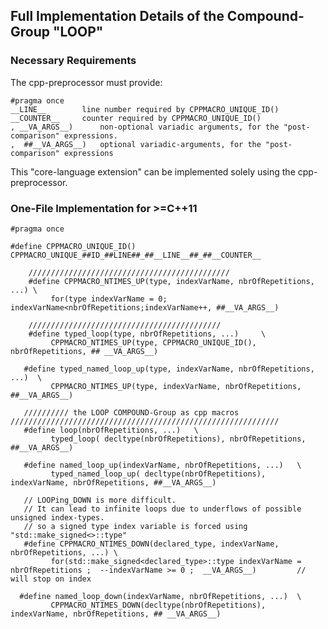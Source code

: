 ## Full Implementation Details of the Compound-Group "LOOP" ##

### Necessary Requirements  ###
The cpp-preprocessor must provide:
	
	#pragma once
	__LINE__		line number required by CPPMACRO_UNIQUE_ID() 	
	__COUNTER__		counter required by CPPMACRO_UNIQUE_ID() 
	, __VA_ARGS__)		non-optional variadic arguments, for the "post-comparison" expressions.
	,  ##__VA_ARGS__)	optional variadic-arguments, for the "post-comparison" expressions

This "core-language extension" can be implemented solely using the cpp-preprocessor.

### One-File Implementation for >=C++11  ###

	#pragma once
	
	#define CPPMACRO_UNIQUE_ID()  CPPMACRO_UNIQUE_##ID_##LINE##_##__LINE__##_##__COUNTER__

        /////////////////////////////////////////////
        #define CPPMACRO_NTIMES_UP(type, indexVarName, nbrOfRepetitions, ...) \
             for(type indexVarName = 0; indexVarName<nbrOfRepetitions;indexVarName++, ##__VA_ARGS__)

        ///////////////////////////////////////////
        #define typed_loop(type, nbrOfRepetitions, ...)     \
             CPPMACRO_NTIMES_UP(type, CPPMACRO_UNIQUE_ID(), nbrOfRepetitions, ## __VA_ARGS__)

       #define typed_named_loop_up(type, indexVarName, nbrOfRepetitions, ...)  \
             CPPMACRO_NTIMES_UP(type, indexVarName, nbrOfRepetitions, ##__VA_ARGS__)

       ////////// the LOOP COMPOUND-Group as cpp macros ////////////////////////////////////////////////////////////
       #define loop(nbrOfRepetitions, ...)   \
             typed_loop( decltype(nbrOfRepetitions), nbrOfRepetitions, ##__VA_ARGS__)

       #define named_loop_up(indexVarName, nbrOfRepetitions, ...)   \
             typed_named_loop_up( decltype(nbrOfRepetitions), indexVarName, nbrOfRepetitions, ##__VA_ARGS__)

       // LOOPing_DOWN is more difficult. 
       // It can lead to infinite loops due to underflows of possible unsigned index-types.
       // so a signed type index variable is forced using "std::make_signed<>::type"
       #define CPPMACRO_NTIMES_DOWN(declared_type, indexVarName, nbrOfRepetitions, ...) \
             for(std::make_signed<declared_type>::type indexVarName = nbrOfRepetitions ;  --indexVarName >= 0 ;  __VA_ARGS__)         // will stop on index
           
      #define named_loop_down(indexVarName, nbrOfRepetitions, ...)  \
             CPPMACRO_NTIMES_DOWN(decltype(nbrOfRepetitions), indexVarName, nbrOfRepetitions, ## __VA_ARGS__)
